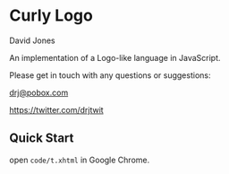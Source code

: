 Curly Logo
==========

David Jones

An implementation of a Logo-like language in JavaScript.

Please get in touch with any questions or suggestions:

drj@pobox.com

https://twitter.com/drjtwit

## Quick Start

open `code/t.xhtml` in Google Chrome.
